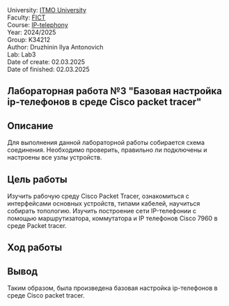University: [ITMO University](https://itmo.ru/ru/)  
Faculty: [FICT](https://fict.itmo.ru)  
Course: [IP-telephony](https://github.com/itmo-ict-faculty/ip-telephony)  
Year: 2024/2025  
Group: K34212  
Author: Druzhinin Ilya Antonovich  
Lab: Lab3  
Date of create: 02.03.2025  
Date of finished: 02.03.2025   

## Лабораторная работа №3 "Базовая настройка ip-телефонов в среде Сisco packet tracer"

## Описание

Для выполнения данной лабораторной работы собирается схема соединения. Необходимо проверить, правильно ли подключены и настроены все узлы устройств.

## Цель работы

Изучить рабочую среду Cisco Packet Tracer, ознакомиться с интерфейсами основных устройств, типами кабелей, научиться собирать топологию. Изучить построение сети IP-телефонии с помощью маршрутизатора, коммутатора и IP телефонов Cisco 7960 в среде Packet tracer.

## Ход работы



  
## Вывод
Таким образом, была произведена базовая настройка ip-телефонов в среде Cisco packet tracer.

